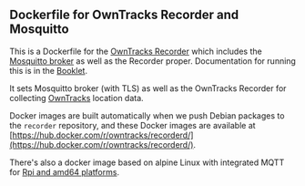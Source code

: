 ## Dockerfile for OwnTracks Recorder and Mosquitto

This is a Dockerfile for the [OwnTracks Recorder](https://github.com/owntracks/recorder) which includes the [Mosquitto broker](http://mosquitto.org) as well as the Recorder proper. Documentation for running this is in the [Booklet](http://owntracks.org/booklet/clients/recorder/).

It sets Mosquitto broker (with TLS) as well as the OwnTracks Recorder for collecting [OwnTracks](http://owntracks.org) location data.

Docker images are built automatically when we push Debian packages to the `recorder` repository, and these Docker images are available at [https://hub.docker.com/r/owntracks/recorderd/](https://hub.docker.com/r/owntracks/recorderd/).

There's also a docker image based on alpine Linux with integrated MQTT for [Rpi and amd64 platforms](https://github.com/owntracks/recorder/issues/192).
